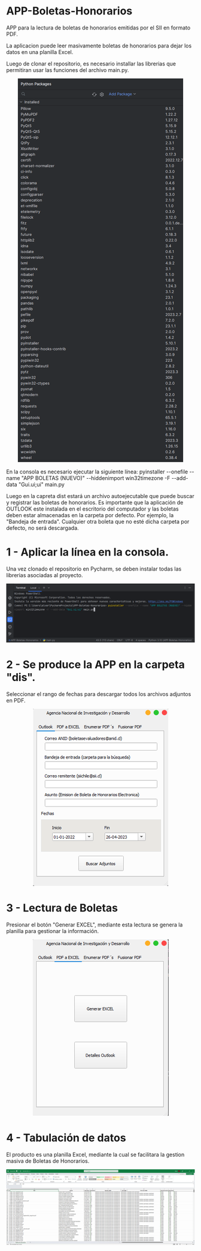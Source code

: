 # APP-Boletas-Honorarios

APP para la lectura de boletas de honorarios emitidas por el SII en formato PDF.

La aplicacion puede leer masivamente boletas de honorarios para dejar los datos en una planilla Excel.

Luego de clonar el repositorio, es necesario installar las librerias que permitiran usar las funciones del archivo main.py. 

<div align="center">
    <img src="imagenes/Librerias.png" alt="Texto alternativo de la imagen">
</div>

En la consola es necesario ejecutar la siguiente línea: pyinstaller --onefile --name "APP BOLETAS (NUEVO)" --hiddenimport win32timezone -F --add-data "Gui.ui;ui" main.py

Luego en la capreta dist estará un archivo autoejecutable que puede buscar y registrar las boletas de honorarios. Es importante que la aplicación de OUTLOOK este instalada en el escritorio del computador y las boletas deben estar almacenadas en la carpeta por defecto. Por ejemplo, la "Bandeja de entrada". Cualquier otra boleta que no esté dicha carpeta por defecto, no será descargada.

# 1 - Aplicar la línea en la consola.

Una vez clonado el repositorio en Pycharm, se deben instalar todas las librerias asociadas al proyecto.

<div align="center">
    <img src="imagenes/comando.png" alt="Texto alternativo de la imagen">
</div>

# 2 - Se produce la APP en la carpeta "dis".

Seleccionar el rango de fechas para descargar todos los archivos adjuntos en PDF.

<div align="center">
    <img src="imagenes/APP.png" alt="Texto alternativo de la imagen">
</div>

# 3 - Lectura de Boletas

Presionar el botón "Generar EXCEL", mediante esta lectura se genera la planilla para gestionar la información.
<div align="center">
    <img src="imagenes/Generar.png" alt="Texto alternativo de la imagen">
</div>

# 4 - Tabulación de datos

El producto es una planilla Excel, mediante la cual se facilitara la gestion masiva de Boletas de Honorarios.

<div align="center">
    <img src="imagenes/Excel.png" alt="Texto alternativo de la imagen">
</div>

